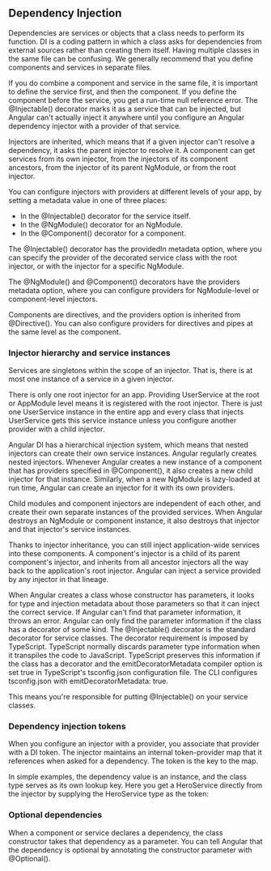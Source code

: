 ## Dependency Injection

Dependencies are services or objects that a class needs to perform its function. DI is a coding pattern in which a class asks for dependencies from external sources rather than creating them itself.
Having multiple classes in the same file can be confusing. We generally recommend that you define components and services in separate files.

If you do combine a component and service in the same file, it is important to define the service first, and then the component. If you define the component before the service, you get a run-time null reference error.
 The @Injectable() decorator marks it as a service that can be injected, but Angular can't actually inject it anywhere until you configure an Angular dependency injector with a provider of that service.

Injectors are inherited, which means that if a given injector can't resolve a dependency, it asks the parent injector to resolve it. A component can get services from its own injector, from the injectors of its component ancestors, from the injector of its parent NgModule, or from the root injector.

You can configure injectors with providers at different levels of your app, by setting a metadata value in one of three places:

 - In the @Injectable() decorator for the service itself.
 - In the @NgModule() decorator for an NgModule.
 - In the @Component() decorator for a component.
 
 
 The @Injectable() decorator has the providedIn metadata option, where you can specify the provider of the decorated service class with the root injector, or with the injector for a specific NgModule.

The @NgModule() and @Component() decorators have the providers metadata option, where you can configure providers for NgModule-level or component-level injectors.
 
Components are directives, and the providers option is inherited from @Directive(). You can also configure providers for directives and pipes at the same level as the component.


### Injector hierarchy and service instances
Services are singletons within the scope of an injector. That is, there is at most one instance of a service in a given injector.

There is only one root injector for an app. Providing UserService at the root or AppModule level means it is registered with the root injector. There is just one UserService instance in the entire app and every class that injects UserService gets this service instance unless you configure another provider with a child injector.

Angular DI has a hierarchical injection system, which means that nested injectors can create their own service instances. Angular regularly creates nested injectors. Whenever Angular creates a new instance of a component that has providers specified in @Component(), it also creates a new child injector for that instance. Similarly, when a new NgModule is lazy-loaded at run time, Angular can create an injector for it with its own providers.

Child modules and component injectors are independent of each other, and create their own separate instances of the provided services. When Angular destroys an NgModule or component instance, it also destroys that injector and that injector's service instances.

Thanks to injector inheritance, you can still inject application-wide services into these components. A component's injector is a child of its parent component's injector, and inherits from all ancestor injectors all the way back to the application's root injector. Angular can inject a service provided by any injector in that lineage.

When Angular creates a class whose constructor has parameters, it looks for type and injection metadata about those parameters so that it can inject the correct service. If Angular can't find that parameter information, it throws an error. Angular can only find the parameter information if the class has a decorator of some kind. The @Injectable() decorator is the standard decorator for service classes.
The decorator requirement is imposed by TypeScript. TypeScript normally discards parameter type information when it transpiles the code to JavaScript. TypeScript preserves this information if the class has a decorator and the emitDecoratorMetadata compiler option is set true in TypeScript's tsconfig.json configuration file. The CLI configures tsconfig.json with emitDecoratorMetadata: true.

This means you're responsible for putting @Injectable() on your service classes.


### Dependency injection tokens
When you configure an injector with a provider, you associate that provider with a DI token. The injector maintains an internal token-provider map that it references when asked for a dependency. The token is the key to the map.

In simple examples, the dependency value is an instance, and the class type serves as its own lookup key. Here you get a HeroService directly from the injector by supplying the HeroService type as the token:

### Optional dependencies
When a component or service declares a dependency, the class constructor takes that dependency as a parameter. You can tell Angular that the dependency is optional by annotating the constructor parameter with @Optional().
